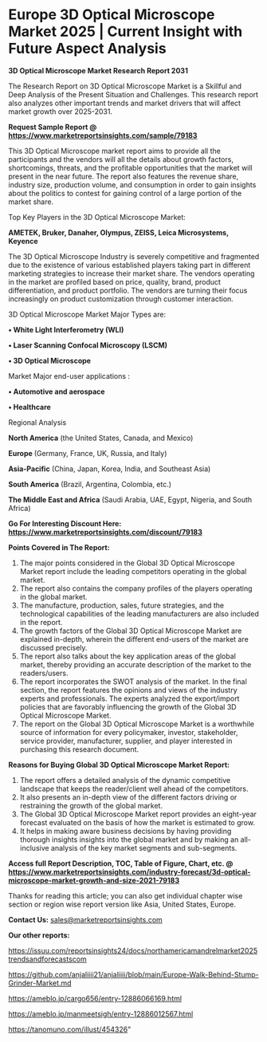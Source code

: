 # Europe 3D Optical Microscope Market 2025 | Current Insight with Future Aspect Analysis

<strong>3D Optical Microscope Market Research Report 2031</strong>

The Research Report on 3D Optical Microscope Market is a Skillful and Deep Analysis of the Present Situation and Challenges. This research report also analyzes other important trends and market drivers that will affect market growth over 2025-2031.

<strong>Request Sample Report @ <a href=https://www.marketreportsinsights.com/sample/79183>https://www.marketreportsinsights.com/sample/79183</a></strong>

This 3D Optical Microscope market report aims to provide all the participants and the vendors will all the details about growth factors, shortcomings, threats, and the profitable opportunities that the market will present in the near future. The report also features the revenue share, industry size, production volume, and consumption in order to gain insights about the politics to contest for gaining control of a large portion of the market share.

Top Key Players in the 3D Optical Microscope Market:

<strong>AMETEK, Bruker, Danaher, Olympus, ZEISS, Leica Microsystems, Keyence</strong>

The 3D Optical Microscope Industry is severely competitive and fragmented due to the existence of various established players taking part in different marketing strategies to increase their market share. The vendors operating in the market are profiled based on price, quality, brand, product differentiation, and product portfolio. The vendors are turning their focus increasingly on product customization through customer interaction.

3D Optical Microscope Market Major Types are:

<strong>• White Light Interferometry (WLI)

• Laser Scanning Confocal Microscopy (LSCM)

• 3D Optical Microscope</strong>

Market Major end-user applications :

<strong>• Automotive and aerospace

• Healthcare</strong>

Regional Analysis

</u><strong><b>North America</b></strong> (the United States, Canada, and Mexico)

<strong><b>Europe </b></strong>(Germany, France, UK, Russia, and Italy)

<strong><b>Asia-Pacific</b></strong> (China, Japan, Korea, India, and Southeast Asia)

<strong><b>South America</b></strong> (Brazil, Argentina, Colombia, etc.)

<strong><b>The Middle East and Africa</b></strong> (Saudi Arabia, UAE, Egypt, Nigeria, and South Africa)

<strong>Go For Interesting Discount Here: <a href=https://www.marketreportsinsights.com/discount/79183>https://www.marketreportsinsights.com/discount/79183</a></strong>

<strong>Points Covered in The Report:</strong>
<ol>
  <li>The major points considered in the Global 3D Optical Microscope Market report include the leading competitors operating in the global market.</li>
  <li>The report also contains the company profiles of the players operating in the global market.</li>
  <li>The manufacture, production, sales, future strategies, and the technological capabilities of the leading manufacturers are also included in the report.</li>
  <li>The growth factors of the Global 3D Optical Microscope Market are explained in-depth, wherein the different end-users of the market are discussed precisely.</li>
  <li>The report also talks about the key application areas of the global market, thereby providing an accurate description of the market to the readers/users.</li>
  <li>The report incorporates the SWOT analysis of the market. In the final section, the report features the opinions and views of the industry experts and professionals. The experts analyzed the export/import policies that are favorably influencing the growth of the Global 3D Optical Microscope Market.</li>
  <li>The report on the Global 3D Optical Microscope Market is a worthwhile source of information for every policymaker, investor, stakeholder, service provider, manufacturer, supplier, and player interested in purchasing this research document.</li>
</ol>
<strong>Reasons for Buying Global 3D Optical Microscope Market Report:</strong>

<ol>
  <li>The report offers a detailed analysis of the dynamic competitive landscape that keeps the reader/client well ahead of the competitors.</li>
  <li>It also presents an in-depth view of the different factors driving or restraining the growth of the global market.</li>
  <li>The Global 3D Optical Microscope Market report provides an eight-year forecast evaluated on the basis of how the market is estimated to grow.</li>
  <li>It helps in making aware business decisions by having providing thorough insights insights into the global market and by making an all-inclusive analysis of the key market segments and sub-segments.</li>
</ol>
<strong>Access full Report Description, TOC, Table of Figure, Chart, etc. @ <a href=https://www.marketreportsinsights.com/industry-forecast/3d-optical-microscope-market-growth-and-size-2021-79183>https://www.marketreportsinsights.com/industry-forecast/3d-optical-microscope-market-growth-and-size-2021-79183</a></strong>


Thanks for reading this article; you can also get individual chapter wise section or region wise report version like Asia, United States, Europe.

<strong>Contact Us:</strong>
sales@marketreportsinsights.com

<strong>Our other reports:</strong>

<a href=https://issuu.com/reportsinsights24/docs/northamericamandrelmarket2025trendsandforecastscom>https://issuu.com/reportsinsights24/docs/northamericamandrelmarket2025trendsandforecastscom</a>

<a href=https://github.com/anjaliiii21/anjaliiii/blob/main/Europe-Walk-Behind-Stump-Grinder-Market.md>https://github.com/anjaliiii21/anjaliiii/blob/main/Europe-Walk-Behind-Stump-Grinder-Market.md</a>

<a href=https://ameblo.jp/cargo656/entry-12886066169.html>https://ameblo.jp/cargo656/entry-12886066169.html</a>

<a href=https://ameblo.jp/manmeetsigh/entry-12886012567.html>https://ameblo.jp/manmeetsigh/entry-12886012567.html</a>

<a href=https://tanomuno.com/illust/454326>https://tanomuno.com/illust/454326</a>"
